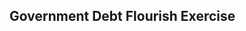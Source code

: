 ## Government Debt Flourish Exercise
<div class="flourish-embed flourish-chart" data-src="visualisation/11153296"><script src="https://public.flourish.studio/resources/embed.js"></script></div>
